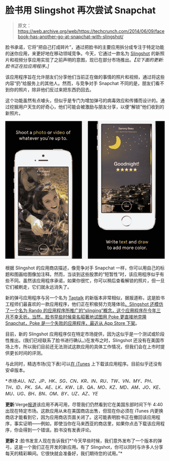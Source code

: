 # 脸书用 Slingshot  再次尝试 Snapchat

> 原文：<https://web.archive.org/web/https://techcrunch.com/2014/06/09/facebook-has-another-go-at-snapchat-with-slingshot/>

脸书承诺，它将“把自己打成碎片”，通过把脸书的主要应用拆分成专注于特定功能的迷你应用，来更好地在移动领域竞争。今天，它通过一款名为 [Slingshot](https://web.archive.org/web/20230404124414/https://itunes.apple.com/my/app/id878681557?mt=8) 的新照片和视频分享应用实现了之前声明的意图，现已在部分市场推出。*【见下面的更新:脸书正在拉应用程序。]*

该应用程序旨在允许朋友们分享他们当前正在做的事情的照片和视频，通过将这些内容“扔”给服务上的其他人。然而，与竞争对手 Snapchat 不同的是，朋友们看不到你的照片，除非他们反过来把东西扔回去。

这个功能虽然有点噱头，但似乎是专门为增加弹弓的病毒效应和传播而设计的。通过挖掘用户天生的好奇心，他们可能会被激励与朋友分享，以便“解锁”他们收到的新照片。

![Screen Shot 2014-06-09 at 3.30.59 PM](img/412e90e9ab88fe9d60fe1adc662d566d.png)

根据 Slingshot 的应用商店描述，像竞争对手 Snapchat 一样，你可以用自己的标题和图画给图像加注释。然而，当谈到这些股票的“短暂性”时，该应用程序似乎有些不同。虽然该应用程序承诺，如果你很忙，你可以稍后查看解锁的照片，但一旦它们被刷走，它们就永远消失了。

新的弹弓应用程序与另一个名为 [Taptalk](https://web.archive.org/web/20230404124414/https://www.taptalk.me/) 的新版本非常相似，据报道称，这是脸书工程师们最喜欢的一款应用程序，他们正在积极努力克隆体验[。Slingshot 还模仿了一个名为 Rando 的应用程序所推广的“slinging”概念，这个应用程序在今年三月不幸夭折。当然，脸书早些时候臭名昭著地试图用 Poke 更直接地克隆 Snapchat，Poke 是一个失败的应用程序，最近](https://web.archive.org/web/20230404124414/https://techcrunch.com/2014/05/20/investors-circle-taptalk-after-facebook-clone-rumors/)[从 App Store 下架](https://web.archive.org/web/20230404124414/http://www.techmeme.com/140509/p32#a140509p32)。

目前，新的 Slingshot 应用程序仅在特定市场提供，因为这似乎是一个测试或阶段性推出。(我们已经联系了脸书进行确认。)在发布之时，Slingshot 还没有在美国市场上市，所以我们目前还无法测试这款应用的具体工作情况，但我们会在上市时提供更长时间的评测。

与此同时，精选市场(见下表)可以[在 iTunes](https://web.archive.org/web/20230404124414/https://itunes.apple.com/my/app/id878681557?mt=8) 上下载该应用程序。目前似乎还没有安卓版本。

**市场:AU、NZ、JP、HK、SG、CN、KR、IN、RU、TW、VN、MY、PH、TH、ID、PK、SA、AE、LK、KW、LB、QA、MO、KZ、MD、AM、JO、KE、MU、UG、BH、BN、OM、BY、UZ、AZ、YE*

**更新**:Verge[报道](https://web.archive.org/web/20230404124414/http://www.theverge.com/2014/6/9/5794388/facebook-takes-another-stab-at-snapchat-with-slingshot-app)该应用不再可用，尽管我们仍然看到它在美国东部时间下午 4:40 出现在特定市场。这款应用从未在美国商店出售，但现在你必须在 iTunes 内更换商店才能看到它，因为应用商店页面关闭了。这可能表明脸书正在撤回该应用程序，事实证明——例如，即使当你在马来西亚的商店里，如果你点击下载该应用程序，你会得到一个错误。脸书没有发表评论。

**更新 2** :脸书发言人现在告诉我们*“今天早些时候，我们意外发布了一个版本的弹弓，这是一个我们正在开发的新应用。有了 Slingshot，你可以同时与许多人分享每天的精彩瞬间。它很快就会准备好，我们期待您的试用。”*